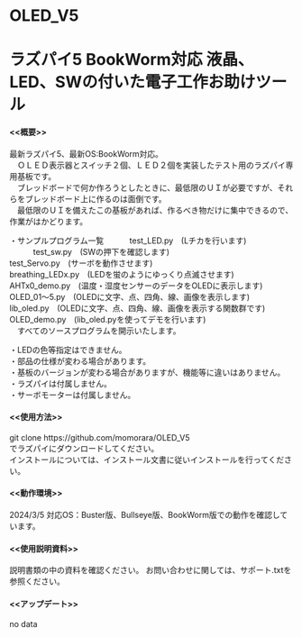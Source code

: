 # OLED_V5
# ラズパイ5 BookWorm対応 液晶、LED、SWの付いた電子工作お助けツール

<h4><<概要>></h4>
  最新ラズパイ5、最新OS:BookWorm対応。<br>
　ＯＬＥＤ表示器とスイッチ２個、ＬＥＤ２個を実装したテスト用のラズパイ専用基板です。<br>
　ブレッドボードで何か作ろうとしたときに、最低限のＵＩが必要ですが、それらをブレッドボード上に作るのは面倒です。<br>
　最低限のＵＩを備えたこの基板があれば、作るべき物だけに集中できるので、作業がはかどります。<br>

 ・サンプルプログラム一覧
　　　test_LED.py　(Lチカを行います)<br>
　　　test_sw.py　(SWの押下を確認します)<br>
   test_Servo.py　(サーボを動作させます)<br>
   breathing_LEDx.py　(LEDを蛍のようにゆっくり点滅させます)<br>
   AHTx0_demo.py　(温度・湿度センサーのデータをOLEDに表示します)<br>
   OLED_01〜5.py　(OLEDに文字、点、四角、線、画像を表示します)<br>
   lib_oled.py　(OLEDに文字、点、四角、線、画像を表示する関数群です)<br>
   OLED_demo.py　(lib_oled.pyを使ってデモを行います)<br>
　すべてのソースプログラムを開示いたします。<br>

・LEDの色等指定はできません。<br>
・部品の仕様が変わる場合があります。 <br>
・基板のバージョンが変わる場合がありますが、機能等に違いはありません。<br>
・ラズパイは付属しません。<br>
・サーボモーターは付属しません。<br>

<h4><<使用方法>></h4>
git clone https://github.com/momorara/OLED_V5<br>
でラズパイにダウンロードしてください。<br>
インストールについては、インストール文書に従いインストールを行ってください。<br>

<h4><<動作環境>></h4>
2024/3/5 対応OS：Buster版、Bullseye版、BookWorm版での動作を確認しています。<br>
   
<h4><<使用説明資料>></h4>
説明書類の中の資料を確認ください。
お問い合わせに関しては、サポート.txtを参照ください。

<h4><<アップデート>></h4>
no data<br>
